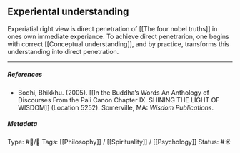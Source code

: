 ## Experiental understanding  # 

Experiatial right view is direct penetration of [[The four nobel truths]] in ones own immediate experiance. To achieve direct penetrarion, one begins with correct [[Conceptual understanding]], and by practice, transforms this understanding into direct penetration.

___

##### References

- Bodhi, Bhikkhu. (2005). [[In the Buddha’s Words An Anthology of Discourses From the Pali Canon Chapter IX. SHINING THE LIGHT OF WISDOM]] (Location 5252). Somerville, MA: _Wisdom Publications_.

##### Metadata
Type: #🔵/🔵 
Tags: [[Philosophy]] / [[Spirituality]] / [[Psychology]] 
Status: #☀️ 